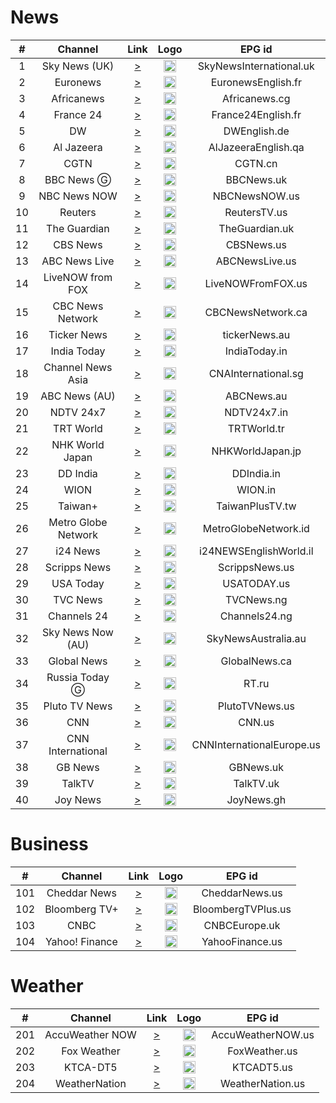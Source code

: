 <h1>News</h1>

| #  |       Channel       |                                                                                                                                                                                                                    Link                                                                                                                                                                                                                     |                                                                             Logo                                                                              |          EPG id           |
|:--:|:-------------------:|:-------------------------------------------------------------------------------------------------------------------------------------------------------------------------------------------------------------------------------------------------------------------------------------------------------------------------------------------------------------------------------------------------------------------------------------------:|:-------------------------------------------------------------------------------------------------------------------------------------------------------------:|:-------------------------:|
| 1  |    Sky News (UK)    |                                                                                                                                                                                    [>](https://ythls.armelin.one/channel/UCoMdktPbSTixAyNGwb-UYkQ.m3u8)                                                                                                                                                                                     |                        <img height="20" src="https://d2n0069hmnqmmx.cloudfront.net/epgdata/1.0/newchanlogos/512/512/skychb1404.png"/>                         |  SkyNewsInternational.uk  |
| 2  |      Euronews       |                                                                                                                                                                         [>](https://shls-live-ak.akamaized.net/out/v1/115bfcde8fa342d182ef846445cdbdcf/index.m3u8)                                                                                                                                                                          |               <img height="20" src="https://upload.wikimedia.org/wikipedia/commons/thumb/9/9c/Euronews_2022.svg/640px-Euronews_2022.svg.png"/>                |    EuronewsEnglish.fr     |
| 3  |     Africanews      |                                                                                                                                                                                    [>](https://ythls.armelin.one/channel/UC1_E8NeF5QHY2dtdLRBCCLA.m3u8)                                                                                                                                                                                     |                                                   <img height="20" src="https://i.imgur.com/xocvePC.png"/>                                                    |       Africanews.cg       |
| 4  |      France 24      |                                                                                                                                                                                    [>](https://ythls.armelin.one/channel/UCQfwfsi5VrQ8yKZ-UWmAEFg.m3u8)                                                                                                                                                                                     |                                                   <img height="20" src="https://i.imgur.com/61MSiq9.png"/>                                                    |    France24English.fr     |
| 5  |         DW          |                                                                                                                                                                              [>](https://dwamdstream102.akamaized.net/hls/live/2015525/dwstream102/index.m3u8)                                                                                                                                                                              |                                                   <img height="20" src="https://i.imgur.com/A1xzjOI.png"/>                                                    |       DWEnglish.de        |
| 6  |     Al Jazeera      |                                                                                                                                                                                           [>](https://live-hls-web-aje.getaj.net/AJE/index.m3u8)                                                                                                                                                                                            |                                                   <img height="20" src="https://i.imgur.com/BB93NQP.png"/>                                                    |    AlJazeeraEnglish.qa    |
| 7  |        CGTN         |                                                                                                                                                                                       [>](https://news.cgtn.com/resource/live/english/cgtn-news.m3u8)                                                                                                                                                                                       |                                                   <img height="20" src="https://i.imgur.com/fMsJYzl.png"/>                                                    |          CGTN.cn          |
| 8  |     BBC News Ⓖ      |                                                                                                                                                          [>](https://vs-hls-push-uk.live.fastly.md.bbci.co.uk/x=4/i=urn:bbc:pips:service:bbc_news_channel_hd/iptv_hd_abr_v1.m3u8)                                                                                                                                                           |                   <img height="20" src="https://raw.githubusercontent.com/tv-logo/tv-logos/main/countries/united-kingdom/bbc-news-uk.png"/>                   |        BBCNews.uk         |
| 9  |    NBC News NOW     |                                                                                                                                                                             [>](https://dai2.xumo.com/amagi_hls_data_xumo1212A-xumo-nbcnewsnow/CDN/master.m3u8)                                                                                                                                                                             |                 <img height="20" src="https://raw.githubusercontent.com/tv-logo/tv-logos/main/countries/united-kingdom/nbc-news-now-uk.png"/>                 |       NBCNewsNOW.us       |
| 10 |       Reuters       |                                                                                                                                                                                     [>](hhttps://d2irko5f9gt1c5.cloudfront.net/10008/99951197/hls/playlist.m3u8?ads.xumo_channelId=99951197&ads.csid=xumo_desktopweb_ReutersNow_ssai&ads._fw_app_bundle=&ads._fw_is_lat=0&ads._fw_us_privacy=1YNN&ads._fw_coppa=0&ads._fw_app_store_url=&ads._fw_content_category=IAB12&ads.xumo_contentName=ReutersNow&ads.xumo_providerName=ReutersNow&ads._fw_content_language=en&ads.assetId=XMYYLNCF99OWVW&ads._fw_content_genre=News&ads.xumo_providerId=3850&ads._fw_content_rating=TV-PG&ads.channelId=99951197&ads.xumo_platform=desktopweb&ads.site_id=26840)                                                                                                                                                                                      |                                                   <img height="20" src="https://i.imgur.com/6eQ2nCJ.png"/>                                                    |       ReutersTV.us        |
| 11 |    The Guardian     |                                                                                                                                                                                      [>](https://rakuten-guardian-1-ie.samsung.wurl.tv/playlist.m3u8)                                                                                                                                                                                       |                                                   <img height="20" src="https://i.imgur.com/o9AYq9V.png"/>                                                    |      TheGuardian.uk       |
| 12 |      CBS News       |                                                                                                                                                                               [>](https://dai.google.com/linear/hls/event/Sid4xiTQTkCT1SLu6rjUSQ/master.m3u8)                                                                                                                                                                               |                   <img height="20" src="https://raw.githubusercontent.com/tv-logo/tv-logos/main/countries/united-states/cbs-news-us.png"/>                    |        CBSNews.us         |
| 13 |    ABC News Live    |                                                                                                                                                                                               [>](https://lnc-abc-news.tubi.video/index.m3u8)                                                                                                                                                                                               |               <img height="20" src="https://raw.githubusercontent.com/tv-logo/tv-logos/main/countries/united-states/abc-news-live-hz-us.png"/>                |      ABCNewsLive.us       |
| 14 |  LiveNOW from FOX   |                                                                                                                                                                                             [>](https://lnc-fox-live-now.tubi.video/index.m3u8)                                                                                                                                                                                             |                                                   <img height="20" src="https://i.imgur.com/1JnyzHv.png"/>                                                    |     LiveNOWFromFOX.us     |
| 15 |  CBC News Network   |                                                                                                                                                                             [>](https://dai2.xumo.com/amagi_hls_data_xumo1212A-redboxcbcnews/CDN/playlist.m3u8)                                                                                                                                                                             |                                                   <img height="20" src="https://i.imgur.com/SjTdhvJ.png"/>                                                    |     CBCNewsNetwork.ca     |
| 16 |     Ticker News     |                                                                                                                                                                     [>](https://cdn-uw2-prod.tsv2.amagi.tv/linear/amg01486-tickernews-tickernewsweb-ono/playlist.m3u8)                                                                                                                                                                      |                                                   <img height="20" src="https://i.imgur.com/z7M0QxV.png"/>                                                    |       tickerNews.au       |
| 17 |     India Today     |                                                                                                                                                                     [>](https://indiatodaylive.akamaized.net/hls/live/2014320/indiatoday/indiatodaylive/playlist.m3u8)                                                                                                                                                                      |                                                   <img height="20" src="https://i.imgur.com/koFYddE.png"/>                                                    |       IndiaToday.in       |
| 18 |  Channel News Asia  |                                                                                                                                                                                    [>](https://ythls.armelin.one/channel/UC83jt4dlz1Gjl58fzQrrKZg.m3u8)                                                                                                                                                                                     |                                                   <img height="20" src="https://i.imgur.com/xWglicB.png"/>                                                    |    CNAInternational.sg    |
| 19 |    ABC News (AU)    |                                                                                                                                                                                    [>](https://ythls.armelin.one/channel/UCVgO39Bk5sMo66-6o6Spn6Q.m3u8)                                                                                                                                                                                     |                                                   <img height="20" src="https://i.imgur.com/BrW7gk8.png"/>                                                    |        ABCNews.au         |
| 20 |      NDTV 24x7      |                                                                                                                                                                                    [>](https://ythls.armelin.one/channel/UCZFMm1mMw0F81Z37aaEzTUA.m3u8)                                                                                                                                                                                     |                       <img height="20" src="https://raw.githubusercontent.com/tv-logo/tv-logos/main/countries/india/ndtv-24x7-in.png"/>                       |        NDTV24x7.in        |
| 21 |      TRT World      |                                                                                                                                                                                    [>](https://ythls.armelin.one/channel/UC7fWeaHhqgM4Ry-RMpM2YYw.m3u8)                                                                                                                                                                                     |                   <img height="20" src="https://upload.wikimedia.org/wikipedia/commons/thumb/2/27/TRT_World.svg/512px-TRT_World.svg.png"/>                    |        TRTWorld.tr        |
| 22 |   NHK World Japan   |                                                                                                                                                                                    [>](https://ythls.armelin.one/channel/UCSPEjw8F2nQDtmUKPFNF7_A.m3u8)                                                                                                                                                                                     |          <img height="20" src="https://upload.wikimedia.org/wikipedia/commons/thumb/8/8d/NHK_World-Japan_TV.svg/512px-NHK_World-Japan_TV.svg.png"/>           |     NHKWorldJapan.jp      |
| 23 |      DD India       |                                                                                                                                                                                    [>](https://ythls.armelin.one/channel/UCGDQNvybfDDeGTf4GtigXaw.m3u8)                                                                                                                                                                                     |                                                   <img height="20" src="https://i.imgur.com/45uptR8.png"/>                                                    |        DDIndia.in         |
| 24 |        WION         |                                                                                                                                                                                    [>](https://ythls.armelin.one/channel/UC_gUM8rL-Lrg6O3adPW9K1g.m3u8)                                                                                                                                                                                     |                                                   <img height="20" src="https://i.imgur.com/Wc5Z3iS.png"/>                                                    |          WION.in          |
| 25 |       Taiwan+       |                                                                                                                                                                                    [>](https://ythls.armelin.one/channel/UC7c6rvyAZLpKGk8ttVnpnLA.m3u8)                                                                                                                                                                                     |                                                   <img height="20" src="https://i.imgur.com/SfcZyqm.png"/>                                                    |      TaiwanPlusTV.tw      |
| 26 | Metro Globe Network |                                                                                                                                                                                     [>](https://edge.medcom.id/live-edge/smil:mgnch.smil/playlist.m3u8)                                                                                                                                                                                     |                                                   <img height="20" src="https://i.imgur.com/aiiinzg.png"/>                                                    |   MetroGlobeNetwork.id    |
| 27 |      i24 News       |                                                                                                                                                           [>](https://bcovlive-a.akamaihd.net/6e3dd61ac4c34d6f8fb9698b565b9f50/eu-central-1/5377161796001/playlist-all_dvr.m3u8)                                                                                                                                                            |                  <img height="20" src="https://upload.wikimedia.org/wikipedia/commons/thumb/7/79/LOGO_i24NEWS.png/512px-LOGO_i24NEWS.png"/>                   |  i24NEWSEnglishWorld.il   |
| 28 |    Scripps News     |                                                                                                                                                                                [>](https://content.uplynk.com/channel/4bb4901b934c4e029fd4c1abfc766c37.m3u8)                                                                                                                                                                                |                                                   <img height="20" src="https://i.imgur.com/UfN6aAi.png"/>                                                    |      ScrippsNews.us       |
| 29 |      USA Today      |                                                                                                                                                                                             [>](https://lnc-usa-today.tubi.video/playlist.m3u8)                                                                                                                                                                                             |                                                   <img height="20" src="https://i.imgur.com/37K0AZX.png"/>                                                    |        USATODAY.us        |
| 30 |      TVC News       |                                                                                                                                                                                    [>](https://ythls.armelin.one/channel/UCgp4A6I8LCWrhUzn-5SbKvA.m3u8)                                                                                                                                                                                     |                                                   <img height="20" src="https://i.imgur.com/jaSq18B.png"/>                                                    |        TVCNews.ng         |
| 31 |     Channels 24     |                                                                                                                                                                                    [>](https://ythls.armelin.one/channel/UCEXGDNclvmg6RW0vipJYsTQ.m3u8)                                                                                                                                                                                     |                                    <img height="20" src="https://upload.wikimedia.org/wikipedia/en/7/76/Channels_TV.jpg"/>                                    |       Channels24.ng       |
| 32 |  Sky News Now (AU)  |                                                                                                                                                                                                   [>](https://i.mjh.nz/sky-news-now.m3u8)                                                                                                                                                                                                   | <img height="20" src="https://upload.wikimedia.org/wikipedia/en/thumb/1/10/Sky_News_Australia_logo_-_2019.svg/512px-Sky_News_Australia_logo_-_2019.svg.png"/> |    SkyNewsAustralia.au    |
| 33 |     Global News     |                                                                                                                                                                   [>](https://live.corusdigitaldev.com/groupd/live/49a91e7f-1023-430f-8d66-561055f3d0f7/live.isml/.m3u8)                                                                                                                                                                    |                                                   <img height="20" src="https://i.imgur.com/xk1QOhW.png"/>                                                    |       GlobalNews.ca       |
| 34 |   Russia Today Ⓖ    |                                                                                                                                                                                           [>](https://rt-glb.rttv.com/live/rtnews/playlist.m3u8)                                                                                                                                                                                            |           <img height="20" src="https://upload.wikimedia.org/wikipedia/commons/thumb/a/a0/Russia-today-logo.svg/512px-Russia-today-logo.svg.png"/>            |           RT.ru           |
| 35 |    Pluto TV News    | [>](https://service-stitcher.clusters.pluto.tv/stitch/hls/channel/5268abcd0ce20a8472000114/master.m3u8?advertisingId=&appName=web&appStoreUrl=&appVersion=DNT&app_name=&architecture=&buildVersion=&deviceDNT=0&deviceId=5268abcd0ce20a8472000114&deviceLat=&deviceLon=&deviceMake=web&deviceModel=web&deviceType=web&deviceVersion=DNT&includeExtendedEvents=false&marketingRegion=US&serverSideAds=false&sid=202&terminate=false&userId=) |                                                   <img height="20" src="https://i.imgur.com/JdqA4r9.png"/>                                                    |      PlutoTVNews.us       |
| 36 |         CNN         |                                                                                                                                                                [>](https://raw.githubusercontent.com/Alstruit/adaptive-streams/alstruit-10_23_us/streams/us/CNNUSA.us.m3u8)                                                                                                                                                                 |                      <img height="20" src="https://raw.githubusercontent.com/tv-logo/tv-logos/main/countries/united-states/cnn-us.png"/>                      |          CNN.us           |
| 37 |  CNN International  |                                                                                                                                                                                    [>](https://cnn-cnninternational-1-eu.rakuten.wurl.tv/playlist.m3u8)                                                                                                                                                                                     |                      <img height="20" src="https://raw.githubusercontent.com/tv-logo/tv-logos/main/countries/united-states/cnn-us.png"/>                      | CNNInternationalEurope.us |
| 38 |       GB News       |                                                                                                                                                                                    [>](https://ythls.armelin.one/channel/UC0vn8ISa4LKMunLbzaXLnOQ.m3u8)                                                                                                                                                                                     |                   <img height="20" src="https://upload.wikimedia.org/wikipedia/en/thumb/3/35/GB_News_Logo.svg/512px-GB_News_Logo.svg.png"/>                   |         GBNews.uk         |
| 39 |       TalkTV        |                                                                                                                                                         [>](https://ythls.armelin.one/channel/UCm0yTweyAa0PwEIp0l3N_gA.m3u8)                                                                                                                                                         |                                                   <img height="20" src="https://i.imgur.com/KxHWpQB.png"/>                                                    |         TalkTV.uk         |
| 40 |      Joy News       |                                                                                                                                                                                    [>](https://ythls.armelin.one/channel/UChd1DEecCRlxaa0-hvPACCw.m3u8)                                                                                                                                                                                     |                                                   <img height="20" src="https://i.imgur.com/kGuMNmR.png"/>                                                    |        JoyNews.gh         |

<h1>Business</h1>

|  #  |    Channel     |                                Link                                 |                                                      Logo                                                      |       EPG id       |
|:---:|:--------------:|:-------------------------------------------------------------------:|:--------------------------------------------------------------------------------------------------------------:|:------------------:|
| 101 |  Cheddar News  | [>](https://cheddar-cheddar-3.roku.wurl.com/manifest/playlist.m3u8) |                            <img height="20" src="https://i.imgur.com/tuP9GW8.png"/>                            |   CheddarNews.us   |
| 102 | Bloomberg TV+  |  [>](https://bloomberg.com/media-manifest/streams/phoenix-us.m3u8)  |                            <img height="20" src="https://i.imgur.com/xGlToly.png"/>                            | BloombergTVPlus.us |
| 103 |      CNBC      |       [>](https://i.mjh.nz/SamsungTVPlus/GBBD3600001NO.m3u8)        | <img height="20" src="https://d2n0069hmnqmmx.cloudfront.net/epgdata/1.0/newchanlogos/512/512/skychb1088.png"/> |   CNBCEurope.uk    |
| 104 | Yahoo! Finance |      [>](https://d1ewctnvcwvvvu.cloudfront.net/playlist.m3u8)       |                            <img height="20" src="https://i.imgur.com/43oHsHL.png"/>                            |  YahooFinance.us   |

<h1>Weather</h1>

|  #  |     Channel     |                                                                                                                                                                                                                    Link                                                                                                                                                                                                                     |                                                                    Logo                                                                    |      EPG id       |
|:---:|:---------------:|:-------------------------------------------------------------------------------------------------------------------------------------------------------------------------------------------------------------------------------------------------------------------------------------------------------------------------------------------------------------------------------------------------------------------------------------------:|:------------------------------------------------------------------------------------------------------------------------------------------:|:-----------------:|
| 201 | AccuWeather NOW |                                                                                                                                                                     [>](https://cdn-ue1-prod.tsv2.amagi.tv/linear/amg00684-accuweather-accuweather-plex/playlist.m3u8)                                                                                                                                                                      |                                          <img height="20" src="https://i.imgur.com/M8wbVYK.png"/>                                          | AccuWeatherNOW.us |
| 202 |   Fox Weather   |                                                                                                                                                                                             [>](https://lnc-fox-weather.tubi.video/index.m3u8)                                                                                                                                                                                              |   <img height="20" src="https://upload.wikimedia.org/wikipedia/commons/thumb/b/b9/Fox_Weather_logo.svg/512px-Fox_Weather_logo.svg.png"/>   |   FoxWeather.us   |
| 203 |    KTCA-DT5     |                                                                                                                                                                               [>](https://api.new.livestream.com/accounts/12638076/events/8488790/live.m3u8)                                                                                                                                                                                |          <img height="20" src="https://upload.wikimedia.org/wikipedia/en/b/be/Twin_Cities_Public_Television_logo_%28PBS%29.png"/>          |    KTCADT5.us     |
| 204 |  WeatherNation  | [>](https://service-stitcher.clusters.pluto.tv/stitch/hls/channel/5bdce04659ee03633e758130/master.m3u8?advertisingId=&appName=web&appStoreUrl=&appVersion=DNT&app_name=&architecture=&buildVersion=&deviceDNT=0&deviceId=5bdce04659ee03633e758130&deviceLat=&deviceLon=&deviceMake=web&deviceModel=web&deviceType=web&deviceVersion=DNT&includeExtendedEvents=false&marketingRegion=US&serverSideAds=false&sid=217&terminate=false&userId=) | <img height="20" src="https://upload.wikimedia.org/wikipedia/commons/thumb/d/de/WeatherNation_Logo.svg/512px-WeatherNation_Logo.svg.png"/> | WeatherNation.us  |
